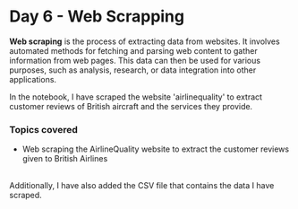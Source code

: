 <h1>Day 6 - Web Scrapping</h1>

**Web scraping** is the process of extracting data from websites. It involves automated methods for fetching and parsing web content to gather information from web pages. This data can then be used for various purposes, such as analysis, research, or data integration into other applications.

In the notebook, I have scraped the website 'airlinequality' to extract customer reviews of British aircraft and the services they provide.

<h3>Topics covered</h3>
  <ul>
  <li>Web scraping the AirlineQuality website to extract the customer reviews given to British Airlines</li>
  </ul>

<br>
Additionally, I have also added the CSV file that contains the data I have scraped.

